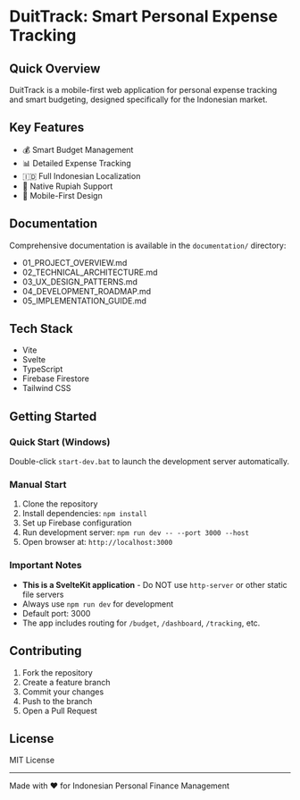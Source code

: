 # DuitTrack: Smart Personal Expense Tracking

## Quick Overview
DuitTrack is a mobile-first web application for personal expense tracking and smart budgeting, designed specifically for the Indonesian market.

## Key Features
- 💰 Smart Budget Management
- 📊 Detailed Expense Tracking
- 🇮🇩 Full Indonesian Localization
- 💱 Native Rupiah Support
- 📱 Mobile-First Design

## Documentation
Comprehensive documentation is available in the `documentation/` directory:
- 01_PROJECT_OVERVIEW.md
- 02_TECHNICAL_ARCHITECTURE.md
- 03_UX_DESIGN_PATTERNS.md
- 04_DEVELOPMENT_ROADMAP.md
- 05_IMPLEMENTATION_GUIDE.md

## Tech Stack
- Vite
- Svelte
- TypeScript
- Firebase Firestore
- Tailwind CSS

## Getting Started

### Quick Start (Windows)
Double-click `start-dev.bat` to launch the development server automatically.

### Manual Start
1. Clone the repository
2. Install dependencies: `npm install`
3. Set up Firebase configuration
4. Run development server: `npm run dev -- --port 3000 --host`
5. Open browser at: `http://localhost:3000`

### Important Notes
- **This is a SvelteKit application** - Do NOT use `http-server` or other static file servers
- Always use `npm run dev` for development
- Default port: 3000
- The app includes routing for `/budget`, `/dashboard`, `/tracking`, etc.

## Contributing
1. Fork the repository
2. Create a feature branch
3. Commit your changes
4. Push to the branch
5. Open a Pull Request

## License
MIT License

---
Made with ❤️ for Indonesian Personal Finance Management